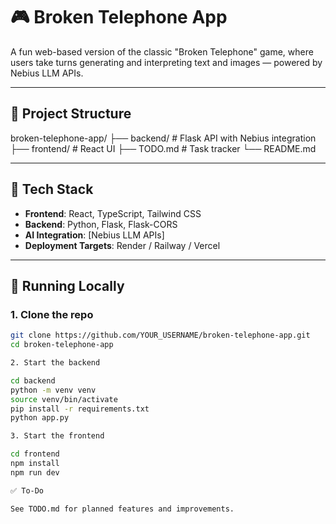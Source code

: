 # 🎮 Broken Telephone App

A fun web-based version of the classic "Broken Telephone" game, where users take turns generating and interpreting text and images — powered by Nebius LLM APIs.

---

## 🧱 Project Structure

broken-telephone-app/
├── backend/ # Flask API with Nebius integration
├── frontend/ # React UI
├── TODO.md # Task tracker
└── README.md

---

## 🔧 Tech Stack

- **Frontend**: React, TypeScript, Tailwind CSS
- **Backend**: Python, Flask, Flask-CORS
- **AI Integration**: [Nebius LLM APIs]
- **Deployment Targets**: Render / Railway / Vercel

---

## 🚀 Running Locally

### 1. Clone the repo

```bash
git clone https://github.com/YOUR_USERNAME/broken-telephone-app.git
cd broken-telephone-app

2. Start the backend

cd backend
python -m venv venv
source venv/bin/activate
pip install -r requirements.txt
python app.py

3. Start the frontend

cd frontend
npm install
npm run dev

✅ To-Do

See TODO.md for planned features and improvements.

```
